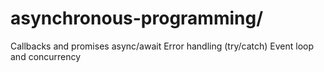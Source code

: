 # asynchronous-programming/

Callbacks and promises
async/await
Error handling (try/catch)
Event loop and concurrency